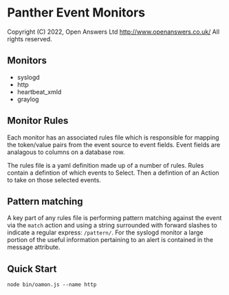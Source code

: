 # Panther Event Monitors

Copyright (C) 2022, Open Answers Ltd http://www.openanswers.co.uk/
All rights reserved.

## Monitors

- syslogd
- http
- heartbeat_xmld
- graylog

## Monitor Rules

Each monitor has an associated rules file which is responsible for mapping the
token/value pairs from the event source to event fields. Event fields are
analagous to columns on a database row.

The rules file is a yaml definition made up of a number of rules.
Rules contain a defintion of which events to Select.
Then a defintion of an Action to take on those selected events.

## Pattern matching

A key part of any rules file is performing pattern matching against the event via the `match` action and using a string surrounded with forward slashes to indicate a regular express: `/pattern/`. For the syslogd monitor a large portion of the useful information pertaining to an alert is contained in the message attribute.

## Quick Start

`node bin/oamon.js --name http`
